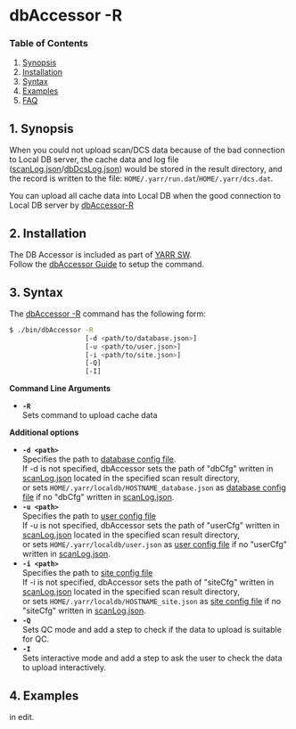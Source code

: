 # dbAccessor -R

### Table of Contents

1. [Synopsis](#1-synopsis)
2. [Installation](#2-installation)
3. [Syntax](#3-syntax)
4. [Examples](#4-examples)
5. [FAQ](#5-faq)

## 1. Synopsis

When you could not upload scan/DCS data because of the bad connection to Local DB server,
the cache data and log file ([scanLog.json](../../config/scan-log.md)/[dbDcsLog.json](../../config/dcs-log.md)) would be stored in the result directory,
and the record is written to the file: `HOME/.yarr/run.dat`/`HOME/.yarr/dcs.dat`.

You can upload all cache data into Local DB when the good connection to Local DB server by [dbAccessor-R](r.md)

## 2. Installation

The DB Accessor is included as part of [YARR SW](http://yarr.web.cern.ch/yarr/).<br>
Follow the [dbAccessor Guide](../accessor.md) to setup the command.

## 3. Syntax

The [dbAccessor -R](r.md) command has the following form:

```bash
$ ./bin/dbAccessor -R
                   [-d <path/to/database.json>]
                   [-u <path/to/user.json>]
                   [-i <path/to/site.json>]
                   [-Q]
                   [-I]
```

**Command Line Arguments**

- **``-R``**<br>
Sets command to upload cache data

**Additional options**

- **``-d <path>``**<br>
Specifies the path to [database config file](../../config/database.md).<br>
If -d is not specified, dbAccessor sets the path of "dbCfg" written in [scanLog.json](../../config/scan-log.md) located in the specified scan result directory,<br>
or sets `HOME/.yarr/localdb/HOSTNAME_database.json` as [database config file](../../config/database.md) if no "dbCfg" written in [scanLog.json](../../config/scan-log.md).
- **``-u <path>``**<br>
Specifies the path to [user config file](../../config/user.md)<br>
If -u is not specified, dbAccessor sets the path of "userCfg" written in [scanLog.json](../../config/scan-log.md) located in the specified scan result directory,<br>
or sets `HOME/.yarr/localdb/user.json` as [user config file](../../config/user.md) if no "userCfg" written in [scanLog.json](../../config/scan-log.md).
- **``-i <path>``**<br>
Specifies the path to [site config file](../../config/site.md)<br>
If -i is not specified, dbAccessor sets the path of "siteCfg" written in [scanLog.json](../../config/scan-log.md) located in the specified scan result directory,<br>
or sets `HOME/.yarr/localdb/HOSTNAME_site.json` as [site config file](../../config/site.md) if no "siteCfg" written in [scanLog.json](../../config/scan-log.md).
- **``-Q``**<br>
Sets QC mode and add a step to check if the data to upload is suitable for QC.
- **``-I``**<br>
Sets interactive mode and add a step to ask the user to check the data to upload interactively.

## 4. Examples

in edit.
